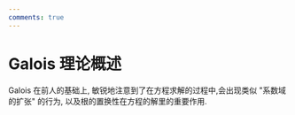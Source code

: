 ```yaml
---
comments: true
---
```

# Galois 理论概述

Galois 在前人的基础上, 敏锐地注意到了在方程求解的过程中,会出现类似 "系数域的扩张" 的行为, 以及根的置换性在方程的解里的重要作用.
